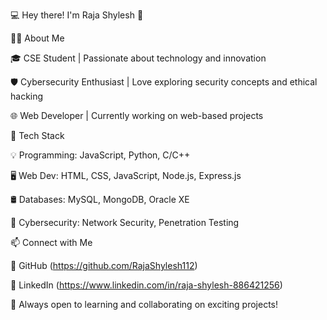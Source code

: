 💻 Hey there! I'm Raja Shylesh 👋

🧑‍🎓 About Me

🎓 CSE Student | Passionate about technology and innovation

🛡️ Cybersecurity Enthusiast | Love exploring security concepts and ethical hacking

🌐 Web Developer | Currently working on web-based projects

🚀 Tech Stack

💡 Programming: JavaScript, Python, C/C++

🖥️ Web Dev: HTML, CSS, JavaScript, Node.js, Express.js

🛢️ Databases: MySQL, MongoDB, Oracle XE

🔐 Cybersecurity: Network Security, Penetration Testing

📫 Connect with Me

🔗 GitHub (https://github.com/RajaShylesh112)

💼 LinkedIn (https://www.linkedin.com/in/raja-shylesh-886421256)

🚀 Always open to learning and collaborating on exciting projects!
